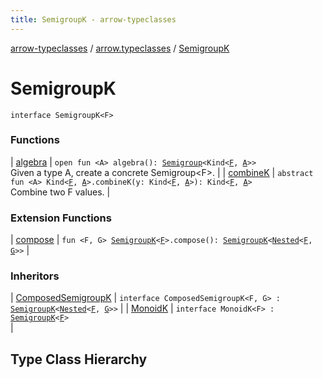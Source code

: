 ```yaml
---
title: SemigroupK - arrow-typeclasses
---
```


[arrow-typeclasses](../../index.html) / [arrow.typeclasses](../index.html) / [SemigroupK](./index.html)

# SemigroupK

`interface SemigroupK<F>`



### Functions

| [algebra](algebra.html) | `open fun <A> algebra(): `[`Semigroup`](../-semigroup/index.html)`<Kind<`[`F`](index.html#F)`, `[`A`](algebra.html#A)`>>`<br>Given a type A, create a concrete Semigroup&lt;F&gt;. |
| [combineK](combine-k.html) | `abstract fun <A> Kind<`[`F`](index.html#F)`, `[`A`](combine-k.html#A)`>.combineK(y: Kind<`[`F`](index.html#F)`, `[`A`](combine-k.html#A)`>): Kind<`[`F`](index.html#F)`, `[`A`](combine-k.html#A)`>`<br>Combine two F values. |

### Extension Functions

| [compose](../compose.html) | `fun <F, G> `[`SemigroupK`](./index.html)`<`[`F`](../compose.html#F)`>.compose(): `[`SemigroupK`](./index.html)`<`[`Nested`](../-nested.html)`<`[`F`](../compose.html#F)`, `[`G`](../compose.html#G)`>>` |

### Inheritors

| [ComposedSemigroupK](../-composed-semigroup-k/index.html) | `interface ComposedSemigroupK<F, G> : `[`SemigroupK`](./index.html)`<`[`Nested`](../-nested.html)`<`[`F`](../-composed-semigroup-k/index.html#F)`, `[`G`](../-composed-semigroup-k/index.html#G)`>>` |
| [MonoidK](../-monoid-k/index.html) | `interface MonoidK<F> : `[`SemigroupK`](./index.html)`<`[`F`](../-monoid-k/index.html#F)`>`<br> |




## Type Class Hierarchy

<canvas id="arrow.typeclasses-hierarchy-diagram"></canvas>
<script>
  drawNomNomlDiagram('arrow.typeclasses-hierarchy-diagram', 'arrow.typeclasses-diagram.nomnol')
</script>

